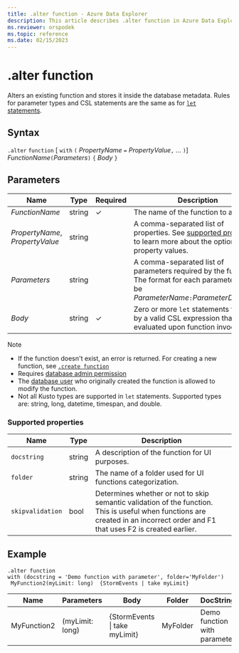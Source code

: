 ```yaml
---
title: .alter function - Azure Data Explorer
description: This article describes .alter function in Azure Data Explorer.
ms.reviewer: orspodek
ms.topic: reference
ms.date: 02/15/2023
---
```

# .alter function

Alters an existing function and stores it inside the database metadata.
Rules for parameter types and CSL statements are the same as for [`let` statements](../query/letstatement.md).

## Syntax

`.alter` `function` [ `with` `(` *PropertyName* `=` *PropertyValue*`,` ... `)`] *FunctionName*`(`*Parameters*`)` `{` *Body* `}`

## Parameters

|Name|Type|Required|Description|
|--|--|--|--|
|*FunctionName* | string | &check; | The name of the function to alter.|
| *PropertyName*, *PropertyValue* | string | | A comma-separated list of properties. See [supported properties](#supported-properties) to learn more about the optional property values.|
|*Parameters*  | string | | A comma-separated list of parameters required by the function. The format for each parameter must be *ParameterName*`:`*ParameterDataType*.|
|*Body*| string | &check; | Zero or more `let` statements followed by a valid CSL expression that is evaluated upon function invocation.|

> [!NOTE]
>
> * If the function doesn't exist, an error is returned. For creating a new function, see [`.create function`](create-function.md)
> * Requires [database admin permission](./access-control/role-based-access-control.md)
> * The [database user](./access-control/role-based-access-control.md) who originally created the function is allowed to modify the function. 
> * Not all Kusto types are supported in `let` statements. Supported types are: string, long, datetime, timespan, and double.

### Supported properties

|Name|Type|Description|
|--|--|--|
|`docstring`|string|A description of the function for UI purposes.|
|`folder`|string|The name of a folder used for UI functions categorization.|
|`skipvalidation`|bool|Determines whether or not to skip semantic validation of the function. This is useful when functions are created in an incorrect order and F1 that uses F2 is created earlier.|

## Example

```kusto
.alter function
with (docstring = 'Demo function with parameter', folder='MyFolder')
 MyFunction2(myLimit: long)  {StormEvents | take myLimit}
```

|Name |Parameters |Body|Folder|DocString
|---|---|---|---|---
|MyFunction2 |(myLimit: long)| {StormEvents &#124; take myLimit}|MyFolder|Demo function with parameter|
